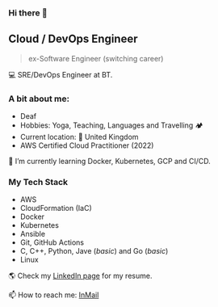 ### Hi there 👋
## Cloud / DevOps Engineer
> ex-Software Engineer (switching career)

💻 SRE/DevOps Engineer at BT.

### A bit about me:
- Deaf
- Hobbies: Yoga, Teaching, Languages and Travelling 🏕
- Current location: 📍 United Kingdom
- AWS Certified Cloud Practitioner (2022)

🌱 I’m currently learning Docker, Kubernetes, GCP and CI/CD.

### My Tech Stack
- AWS
- CloudFormation (IaC)
- Docker
- Kubernetes
- Ansible
- Git, GitHub Actions
- C, C++, Python, Jave (_basic_) and Go (_basic_)
- Linux 

🌎 Check my [LinkedIn page](https://linkedin.com/in/anastasiia-gubska) for my resume.

📫 How to reach me: [InMail](https://linkedin.com/in/anastasiia-gubska)
<!--
**ng-n/ng-n** is a ✨ _special_ ✨ repository because its `README.md` (this file) appears on your GitHub profile.

Here are some ideas to get you started:

- 🔭 I’m currently working on ...
- 
- 👯 I’m looking to collaborate on ...
- 🤔 I’m looking for help with ...
- 💬 Ask me about ...
- 📫 How to reach me: ...
- 😄 Pronouns: ...
- ⚡ Fun fact: ...
-->
